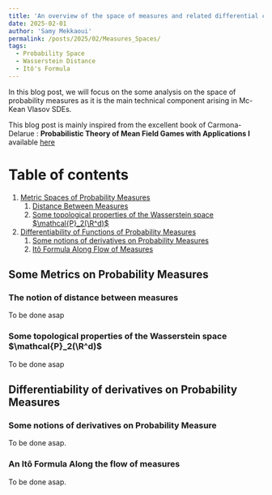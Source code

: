 ```yaml
---
title: 'An overview of the space of measures and related differential calculus'
date: 2025-02-01
author: 'Samy Mekkaoui'
permalink: /posts/2025/02/Measures_Spaces/
tags:
  - Probability Space
  - Wasserstein Distance
  - Itô's Formula 
---
```



In this blog post, we will focus on the some analysis on the space of probability measures as it is the main technical component arising in Mc-Kean Vlasov SDEs.

This blog post is mainly inspired from the excellent book of Carmona-Delarue : **Probabilistic Theory of Mean Field Games with Applications I** available [here](https://link.springer.com/book/10.1007/978-3-319-58920-6)




# Table of contents
<!-- no toc -->
1. [Metric Spaces of Probability Measures](#whatIs)
    1. [Distance Between Measures](#Distance-MeasureSpaces)
    2. [Some topological properties of the Wasserstein space $\mathcal{P}_2(\R^d)$](#Topological-Properties)
2. [Differentiability of Functions of Probability Measures](#Differentiability)
    1. [Some notions of derivatives on Probability Measures](#Derivatives-Probability-Measures)
    2. [Itô Formula Along Flow of Measures](#Ito)

   
## Some Metrics on Probability Measures <a name="whatIs"></a>

### The notion of distance between measures  <a name="Distance-MeasureSpaces"></a>

To be done asap 

### Some topological properties of the Wasserstein space $\mathcal{P}_2(\R^d)$ <a name="GPR-CVA"></a>

To be done asap 

## Differentiability of derivatives on Probability Measures <a name="Differentiability"></a>

### Some notions of derivatives on Probability Measure <a name="Derivatives-Probability-Measures"></a>

To be done asap.

### An Itô Formula Along the flow of measures <a name="Ito"></a>

To be done asap.

